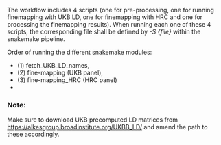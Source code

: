 The workflow includes 4 scripts (one for pre-processing, one for running finemapping with UKB LD, one for finemapping with HRC and one for processing the finemapping results).
When running each one of these 4 scripts, the corresponding file shall be defined by *-S {file}* within the snakemake pipeline.

Order of running the different snakemake modules: 
- (1) fetch_UKB_LD_names,
- (2) fine-mapping (UKB panel),
- (3) fine-mapping_HRC (HRC panel)
- 

### Note:
Make sure to download UKB precomputed LD matrices from https://alkesgroup.broadinstitute.org/UKBB_LD/ and amend the path to these accordingly. 
